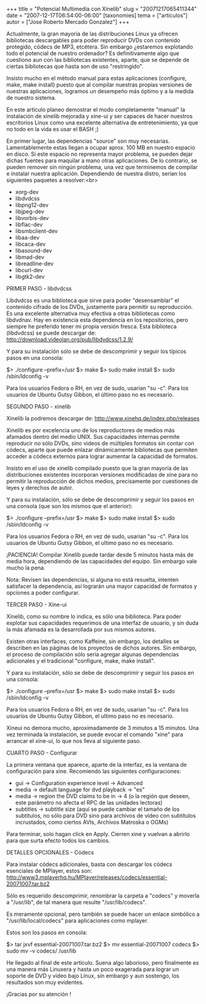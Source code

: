 +++
title = "Potencial Multimedia con Xinelib"
slug = "20071217065411344"
date = "2007-12-17T06:54:00-06:00"
[taxonomies]
tema = ["articulos"]
autor = ["Jose Roberto Mercado Gonzalez"]
+++

Actualmente, la gran mayoria de las distribuciones Linux ya ofrecen
bibliotecas descargables para poder reproducir DVDs con contenido
protegido, códecs de MP3, etcétera. Sin embargo ¿estaremos explotando
todo el potencial de nuestro ordenador? Es definitivamente algo que
cuestiono aun con las bibliotecas existentes, aparte, que se depende de
ciertas bibliotecas que hasta son de uso "restringido".

Insisto mucho en el método manual para estas aplicaciones (configure,
make, make install) puesto que al compilar nuestras propias versiones de
nuestras aplicaciones, logramos un desempeño más óptimo y a la medida de
nuestro sistema.

En este artículo planeo demostrar el modo completamente "manual" la
instalación de xinelib mejorada y xine-ui y ser capaces de hacer
nuestros escritorios Linux como una excelente alternativa de
entretenimiento, ya que no todo en la vida es usar el BASH ;)

<!-- more -->
En primer lugar, las dependencias "source" son muy necesarias.
Lamentablemente estas llegan a ocupar aprox. 100 MB en nuestro espacio
en disco. Si este espacio no representa mayor problema, se pueden dejar
dichas fuentes para maquilar a mano otras aplicaciones. De lo contrario,
se pueden remover sin ningún problema, una vez que terminemos de
compilar e instalar nuestra aplicación. Dependiendo de nuestra distro,
serian los siguientes paquetes a resolver:\<br\>

-   xorg-dev
-   libdvdcss
-   libpng12-dev
-   libjpeg-dev
-   libvorbis-dev
-   libflac-dev
-   libsmbclient-dev
-   libaa-dev
-   libcaca-dev
-   libasound-dev
-   libmad-dev
-   libreadline-dev
-   libcurl-dev
-   libgtk2-dev

PRIMER PASO - libdvdcss

Libdvdcss es una biblioteca que sirve para poder "desensamblar" el
contenido cifrado de los DVDs, justamente para permitir su reproducción.
Es una excelente alternativa muy efectiva a otras bibliotecas como
libdvdnav. Hay en existencia esta dependencia en los repositorios, pero
siempre he preferido tener mi propia versión fresca. Esta biblioteca
(libdvdcss) se puede descargar de:
<a href="http://download.videolan.org/pub/libdvdcss/1.2.9/">http://download.videolan.org/pub/libdvdcss/1.2.9/</a>

Y para su instalación sólo se debe de descomprimir y seguir los típicos
pasos en una consola:

$\> ./configure –prefix=/usr $\> make $\> sudo make install $\> sudo
/sbin/ldconfig -v

Para los usuarios Fedora o RH, en vez de sudo, usarian "su -c". Para los
usuarios de Ubuntu Gutsy Gibbon, el último paso no es necesario.

SEGUNDO PASO - xinelib

Xinelib la podremos descargar de:
<a href="http://www.xinehq.de/index.php/releases">http://www.xinehq.de/index.php/releases</a>

Xinelib es por excelencia uno de los reproductores de medios más
afamados dentro del medio UNIX. Sus capacidades internas permite
reproducir no sólo DVDs, sino videos de múltiples formatos sin contar
con códecs, aparte que puede enlazar dinámicamente bibliotecas que
permiten acceder a códecs externos para lograr aumentar la capacidad de
formatos.

Insisto en el uso de xinelib compilado puesto que la gran mayoría de las
distribuciones existentes incorporan versiones modificadas de xine para
no permitir la reproducción de dichos medios, precisamente por
cuestiones de leyes y derechos de autor.

Y para su instalación, sólo se debe de descomprimir y seguir los pasos
en una consola (que son los mismos que el anterior):

$\> ./configure –prefix=/usr $\> make $\> sudo make install $\> sudo
/sbin/ldconfig -v

Para los usuarios Fedora o RH, en vez de sudo, usarian "su -c". Para los
usuarios de Ubuntu Gutsy Gibbon, el ultimo paso no es necesario.

¡PACIENCIA! Compilar Xinelib puede tardar desde 5 minutos hasta más de
media hora, dependiendo de las capacidades del equipo. Sin embargo vale
mucho la pena.

Nota: Revisen las dependencias, si alguna no está resuelta, intenten
satisfacer la dependencia, así lograrán una mayor capacidad de formatos
y opciones a poder configurar.

TERCER PASO - Xine-ui

Xinelib, como su nombre lo indica, es sólo una biblioteca. Para poder
explotar sus capacidades requerimos de una interfaz de usuario, y sin
duda la más afamada es la desarrollada por sus mismos autores.

Existen otras interfaces, como Kaffeine, sin embargo, los detalles se
describen en las páginas de los proyectos de dichos autores. Sin
embargo, el proceso de compilación sólo sería agregar algunas
dependencias adicionales y el tradicional "configure, make, make
install".

Y para su instalación, sólo se debe de descomprimir y seguir los pasos
en una consola:

$\> ./configure –prefix=/usr $\> make $\> sudo make install $\> sudo
/sbin/ldconfig -v

Para los usuarios Fedora o RH, en vez de sudo, usarian "su -c". Para los
usuarios de Ubuntu Gutsy Gibbon, el ultimo paso no es necesario.

Xineui no demora mucho, aproximadamente de 3 minutos a 15 minutos. Una
vez terminada la instalación, se puede evocar el comando "xine" para
arrancar el xine-ui, lo que nos lleva al siguiente paso.

CUARTO PASO - Configurar

La primera ventana que aparece, aparte de la interfaz, es la ventana de
configuración para xine. Recomiendo las siguientes configuraciones:

-   gui -\> Configuration experience level -\> Advanced
-   media -\> default language for dvd playback -\> "es"
-   media -\> region the DVD claims to be in -\> 4 (o la región que
    deseen, este parámetro no afecta el RPC de las unidades lectoras)
-   subtitles -\> subtitle size (aquí se puede cambiar el tamaño de los
    subtítulos, no sólo para DVD sino para archivos de video con
    subtítulos incrustados, como ciertos AVIs, Archivos Matroska o OGMs)

Para terminar, solo hagan click en Apply. Cierren xine y vuelvan a
abrirlo para que surta efecto todos los cambios.

DETALLES OPCIONALES - Códecs

Para instalar códecs adicionales, basta con descargar los códecs
esenciales de MPlayer, estos son:
<a href="http://www3.mplayerhq.hu/MPlayer/releases/codecs/essential-20071007.tar.bz2">http://www3.mplayerhq.hu/MPlayer/releases/codecs/essential-20071007.tar.bz2</a>

Sólo es requerido descomprimir, renombrar la carpeta a "codecs" y
moverla a "/usr/lib", de tal manera que resulte "/usr/lib/codecs".

Es meramente opcional, pero también se puede hacer un enlace simbólico a
"/usr/lib/local/codecs" para aplicaciones como mplayer.

Estos son los pasos en consola:

$\> tar jxvf essential-20071007.tar.bz2 $\> mv essential-20071007 codecs
$\> sudo mv -v codecs/ /usr/lib

He llegado al final de este artículo. Suena algo laborioso, pero
finalmente es una manera más Linuxera y hasta un poco exagerada para
lograr un soporte de DVD y video bajo Linux, sin embargo y aun sostengo,
los resultados son muy evidentes.

¡Gracias por su atención !

